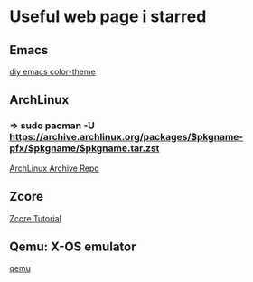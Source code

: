 # Useful web page i starred


## Emacs
[diy emacs color-theme](https://emacsfodder.github.io/emacs-theme-editor/)


## ArchLinux 

### => sudo pacman -U https://archive.archlinux.org/packages/$pkgname-pfx/$pkgname/$pkgname.tar.zst
[ArchLinux Archive Repo](https://archive.archlinux.org/packages/)


## Zcore
[Zcore Tutorial](https://rcore-os.github.io/rCore-Tutorial-Book-v3/chapter1/0intro.html)


## Qemu: X-OS emulator
[qemu](https://www.qemu.org/)
